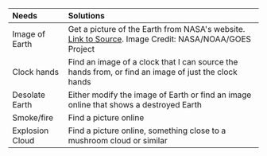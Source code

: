 | Needs | Solutions |
| :--- | :--- |
| Image of Earth | Get a picture of the Earth from NASA's website. [Link to Source](https://www.nasa.gov/sites/default/files/13989104603_c57e9de5cf_o.jpg). Image Credit: NASA/NOAA/GOES Project |
| Clock hands | Find an image of a clock that I can source the hands from, or find an image of just the clock hands |
| Desolate Earth | Either modify the image of Earth or find an image online that shows a destroyed Earth |
| Smoke/fire | Find a picture online |
| Explosion Cloud | Find a picture online, something close to a mushroom cloud or similar |
